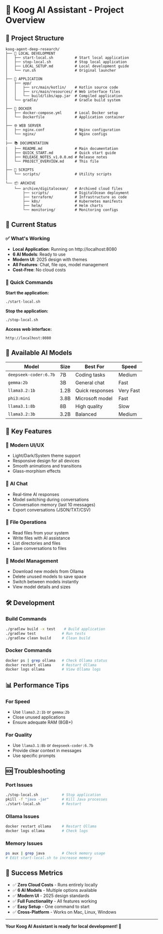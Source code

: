 # 🎯 Koog AI Assistant - Project Overview

## 📁 **Project Structure**

```
koog-agent-deep-research/
├── 🚀 LOCAL DEVELOPMENT
│   ├── start-local.sh          # Start local application
│   ├── stop-local.sh           # Stop local application
│   ├── LOCAL_SETUP.md          # Local development guide
│   └── run.sh                  # Original launcher
│
├── 📱 APPLICATION
│   ├── app/
│   │   ├── src/main/kotlin/    # Kotlin source code
│   │   ├── src/main/resources/ # Web interface files
│   │   └── build/libs/app.jar  # Compiled application
│   └── gradle/                 # Gradle build system
│
├── 🐳 DOCKER
│   ├── docker-compose.yml      # Local Docker setup
│   └── Dockerfile              # Application container
│
├── 🌐 WEB SERVER
│   ├── nginx.conf              # Nginx configuration
│   └── nginx/                  # Nginx configs
│
├── 📚 DOCUMENTATION
│   ├── README.md               # Main documentation
│   ├── QUICK_START.md          # Quick start guide
│   ├── RELEASE_NOTES_v1.0.0.md # Release notes
│   └── PROJECT_OVERVIEW.md     # This file
│
├── 🔧 SCRIPTS
│   └── scripts/                # Utility scripts
│
└── 📦 ARCHIVE
    └── archive/digitalocean/   # Archived cloud files
        ├── scripts/            # DigitalOcean deployment
        ├── terraform/          # Infrastructure as code
        ├── k8s/                # Kubernetes manifests
        ├── helm/               # Helm charts
        └── monitoring/         # Monitoring configs
```

## 🎯 **Current Status**

### ✅ **What's Working**
- **Local Application**: Running on http://localhost:8080
- **6 AI Models**: Ready to use
- **Modern UI**: 2025 design with themes
- **All Features**: Chat, file ops, model management
- **Cost-Free**: No cloud costs

### 🚀 **Quick Commands**

**Start the application:**
```bash
./start-local.sh
```

**Stop the application:**
```bash
./stop-local.sh
```

**Access web interface:**
```
http://localhost:8080
```

## 🤖 **Available AI Models**

| Model | Size | Best For | Speed |
|-------|------|----------|-------|
| `deepseek-coder:6.7b` | 7B | Coding tasks | Medium |
| `gemma:2b` | 3B | General chat | Fast |
| `llama3.2:1b` | 1.2B | Quick responses | Very Fast |
| `phi3:mini` | 3.8B | Microsoft model | Fast |
| `llama3.1:8b` | 8B | High quality | Slow |
| `llama3.2:3b` | 3.2B | Balanced | Medium |

## 🌟 **Key Features**

### 🎨 **Modern UI/UX**
- Light/Dark/System theme support
- Responsive design for all devices
- Smooth animations and transitions
- Glass-morphism effects

### 💬 **AI Chat**
- Real-time AI responses
- Model switching during conversations
- Conversation memory (last 10 messages)
- Export conversations (JSON/TXT/CSV)

### 📁 **File Operations**
- Read files from your system
- Write files with AI assistance
- List directories and files
- Save conversations to files

### 🔧 **Model Management**
- Download new models from Ollama
- Delete unused models to save space
- Switch between models instantly
- View model details and sizes

## 🛠️ **Development**

### **Build Commands**
```bash
./gradlew build -x test    # Build application
./gradlew test            # Run tests
./gradlew clean build     # Clean build
```

### **Docker Commands**
```bash
docker ps | grep ollama   # Check Ollama status
docker restart ollama     # Restart Ollama
docker logs ollama        # View Ollama logs
```

## 📊 **Performance Tips**

### **For Speed**
- Use `llama3.2:1b` or `gemma:2b`
- Close unused applications
- Ensure adequate RAM (8GB+)

### **For Quality**
- Use `llama3.1:8b` or `deepseek-coder:6.7b`
- Provide clear context in messages
- Use specific prompts

## 🆘 **Troubleshooting**

### **Port Issues**
```bash
./stop-local.sh           # Stop application
pkill -f "java -jar"      # Kill Java processes
./start-local.sh          # Restart
```

### **Ollama Issues**
```bash
docker restart ollama     # Restart Ollama
docker logs ollama        # Check logs
```

### **Memory Issues**
```bash
ps aux | grep java        # Check memory usage
# Edit start-local.sh to increase memory
```

## 🎉 **Success Metrics**

- ✅ **Zero Cloud Costs** - Runs entirely locally
- ✅ **6 AI Models** - Multiple options available
- ✅ **Modern UI** - 2025 design standards
- ✅ **Full Functionality** - All features working
- ✅ **Easy Setup** - One command to start
- ✅ **Cross-Platform** - Works on Mac, Linux, Windows

---

**Your Koog AI Assistant is ready for local development! 🚀**
